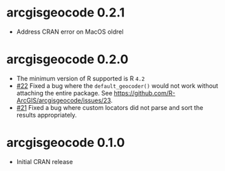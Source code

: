 # arcgisgeocode 0.2.1 

- Address CRAN error on MacOS oldrel

# arcgisgeocode 0.2.0

- The minimum version of R supported is R `4.2` 
- [#22](https://github.com/R-ArcGIS/arcgisgeocode/pull/22) Fixed a bug where the `default_geocoder()` would not work without attaching the entire package. See <https://github.com/R-ArcGIS/arcgisgeocode/issues/23>.
- [#21](https://github.com/R-ArcGIS/arcgisgeocode/pull/21) Fixed a bug where custom locators did not parse and sort the results appropriately. 

# arcgisgeocode 0.1.0

- Initial CRAN release